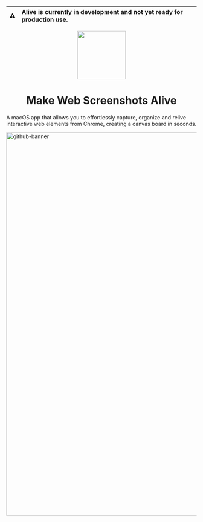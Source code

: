 
| :warning: | Alive is currently in development and not yet ready for production use. |
| - |:-|

<p align="center">
  <img src="https://i.imgur.com/i183DWG.png" height="128">
  <h1 align="center">Make Web Screenshots Alive</h1>
</p>


A macOS app that allows you to effortlessly capture, organize and relive interactive web elements from Chrome, creating a canvas board in seconds.

<img width="1012" alt="github-banner" src="https://i.imgur.com/if8BTC8.png">




